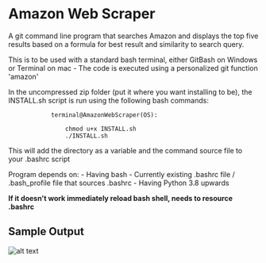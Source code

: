 # Amazon Web Scraper
A git command line program that searches Amazon and displays the top five results based on a formula for best result and similarity to search query.

This is to be used with a standard bash terminal, either GitBash on Windows or Terminal on mac
    - The code is executed using a personalized git function 'amazon'

In the uncompressed zip folder (put it where you want installing to be), the INSTALL.sh script is run using the following bash commands:
                
                terminal@AmazonWebScraper(OS):
                   
                    chmod u+x INSTALL.sh   
                    ./INSTALL.sh

This will add the directory as a variable and the command source file to your .bashrc script

Program depends on:
    - Having bash
        - Currently existing .bashrc file / .bash_profile file that sources .bashrc
    - Having Python 3.8 upwards
 
**If it doesn't work immediately reload bash shell, needs to resource .bashrc**

## Sample Output
![alt text](https://github.com/18vmck//AmazonWebScraper-MoreAccurate/blob/main/SampleOutput.jpg?raw=true)
